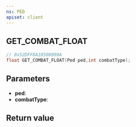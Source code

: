 ```yaml
---
ns: PED
apiset: client
---
```

## GET_COMBAT_FLOAT

```c
// 0x52DFF8A10508090A
float GET_COMBAT_FLOAT(Ped ped,int combatType);
```


## Parameters
* **ped**:
* **combatType**:

## Return value
